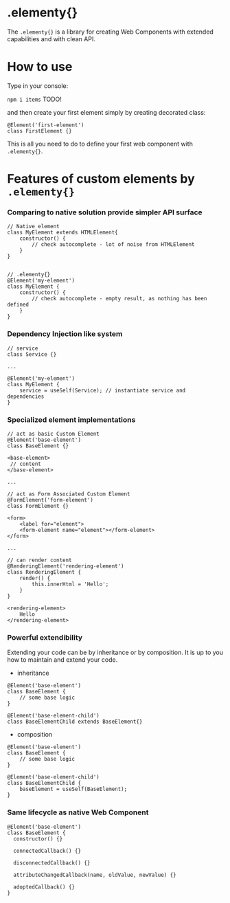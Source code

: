 # .elementy{}

The `.elementy{}` is a library for creating Web Components with extended capabilities and with clean API.

# How to use

Type in your console:

`npm i items` TODO!

and then create your first element simply by creating decorated class:

```
@Element('first-element')
class FirstElement {}
```

This is all you need to do to define your first web component with `.elementy{}`.

# Features of custom elements by `.elementy{}`

### Comparing to native solution provide simpler API surface

```
// Native element
class MyElement extends HTMLElement{
    constructor() {
        // check autocomplete - lot of noise from HTMLElement
    }
}


// .elementy{}
@Element('my-element')
class MyElement {
    constructor() {
        // check autocomplete - empty result, as nothing has been defined
    }
}
```

### Dependency Injection like system

```
// service
class Service {}

...

@Element('my-element')
class MyElement {
    service = useSelf(Service); // instantiate service and dependencies
}

```

### Specialized element implementations

```
// act as basic Custom Element
@Element('base-element')
class BaseElement {}

<base-element>
 // content
</base-element>

...

// act as Form Associated Custom Element
@FormElement('form-element')
class FormElement {}

<form>
    <label for="element">
    <form-element name="element"></form-element>
</form>

...

// can render content
@RenderingElement('rendering-element')
class RenderingElement {
    render() {
        this.innerHtml = 'Hello';
    }
}

<rendering-element>
    Hello
</rendering-element>
```

### Powerful extendibility

Extending your code can be by inheritance or by composition. It is up to you how to maintain and extend your code.

- inheritance

```
@Element('base-element')
class BaseElement {
    // some base logic
}

@Element('base-element-child')
class BaseElementChild extends BaseElement{}
```

- composition

```
@Element('base-element')
class BaseElement {
    // some base logic
}

@Element('base-element-child')
class BaseElementChild {
    baseElement = useSelf(BaseElement);
}
```

### Same lifecycle as native Web Component

```
@Element('base-element')
class BaseElement {
  constructor() {}

  connectedCallback() {}

  disconnectedCallback() {}

  attributeChangedCallback(name, oldValue, newValue) {}

  adoptedCallback() {}
}
```
